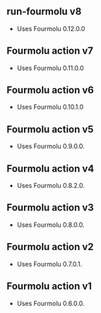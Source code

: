 ## run-fourmolu v8

* Uses Fourmolu 0.12.0.0

## Fourmolu action v7

* Uses Fourmolu 0.11.0.0

## Fourmolu action v6

* Uses Fourmolu 0.10.1.0

## Fourmolu action v5

* Uses Fourmolu 0.9.0.0.

## Fourmolu action v4

* Uses Fourmolu 0.8.2.0.

## Fourmolu action v3

* Uses Fourmolu 0.8.0.0.

## Fourmolu action v2

* Uses Fourmolu 0.7.0.1.

## Fourmolu action v1

* Uses Fourmolu 0.6.0.0.
